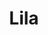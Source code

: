 ---
title: Lila
date: 
draft: false

# descripcion
description : Conjunto de aros y dije de plata con cristal

materials: Plata 925

color: Plateado y cristal

dimensions: 0,8cm x 1,5cm (dije) - 0,8cm x 1,5cm (aros)

code: 06-18-0392

type: "Conjuntos"

categories: []

price: $8.700,00

# Images
# first image will be shown in the product page
images:
  # - image: "images/path_to_image"
  # La ubicacion de las imagenes es imagenes/Conjuntos/Conjuntos.Aros y Dije/06-18-0392-lila
  - image: "./images/conjuntos/aros_y_dije/06-18-0392-redondo-cristal-lila_a.JPG"
  - image: "./images/conjuntos/aros_y_dije/06-18-0392-redondo-cristal-lila_b.JPG"
---